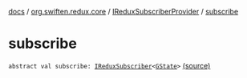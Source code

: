 [docs](../../index.md) / [org.swiften.redux.core](../index.md) / [IReduxSubscriberProvider](index.md) / [subscribe](./subscribe.md)

# subscribe

`abstract val subscribe: `[`IReduxSubscriber`](../-i-redux-subscriber.md)`<`[`GState`](index.md#GState)`>` [(source)](https://github.com/protoman92/KotlinRedux/tree/master/common/common-core/src/main/kotlin/org/swiften/redux/core/Core.kt#L69)